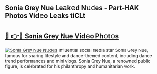## Sonia Grey Nue Le𝚊k𝚎d N𝚞𝚍es - Part-HAK Photos Vid𝚎o Le𝚊ks tiCLt

# <h2><a href="http://fb1r3gm.evod.top/?m=Sonia+Grey+Nue">🔗 👉🔴 Sonia Grey Nue Vid𝚎o Ph𝚘t𝚘s</a></h2>

[![Sonia Grey Nue N𝚞d𝚎s](https://i.imgur.com/8V9OHl7.gif)](http://fb1r3gm.evod.top/?m=Sonia+Grey+Nue)
Influential social media star Sonia Grey Nue, famous for sharing lifestyle and dance-themed content, including dance trend performances and mini vlogs. Sonia Grey Nue, a renowned public figure, is celebrated for his philanthropy and humanitarian work. 
